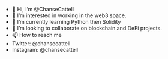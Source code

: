 - 👋 Hi, I’m @ChanseCattell
- 👀 I’m interested in working in the web3 space.
- 🌱 I’m currently learning Python then Solidity
- 💞️ I’m looking to collaborate on blockchain and DeFi projects.
- 📫 How to reach me
- Twitter: @chansecattell
- Instagram: @chansecattell

<!---
ChanseCattell/ChanseCattell is a ✨ special ✨ repository because its `README.md` (this file) appears on your GitHub profile.
You can click the Preview link to take a look at your changes.
--->

